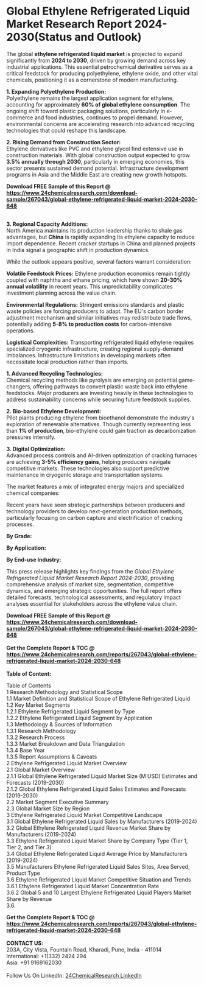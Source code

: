 <h1>Global Ethylene Refrigerated Liquid Market Research Report 2024-2030(Status and Outlook)</h1><p>The global <strong>ethylene refrigerated liquid market</strong> is projected to expand significantly from <strong>2024 to 2030</strong>, driven by growing demand across key industrial applications. This essential petrochemical derivative serves as a critical feedstock for producing polyethylene, ethylene oxide, and other vital chemicals, positioning it as a cornerstone of modern manufacturing.</p><p><strong>1. Expanding Polyethylene Production:</strong><br>
Polyethylene remains the largest application segment for ethylene, accounting for approximately <strong>60% of global ethylene consumption</strong>. The ongoing shift toward plastic packaging solutions, particularly in e-commerce and food industries, continues to propel demand. However, environmental concerns are accelerating research into advanced recycling technologies that could reshape this landscape.</p><p><strong>2. Rising Demand from Construction Sector:</strong><br>
Ethylene derivatives like PVC and ethylene glycol find extensive use in construction materials. With global construction output expected to grow <strong>3.5% annually through 2030</strong>, particularly in emerging economies, this sector presents sustained demand potential. Infrastructure development programs in Asia and the Middle East are creating new growth hotspots.</p><div><b>Download FREE Sample of this Report @ 
            <a href="https://www.24chemicalresearch.com/download-sample/267043/global-ethylene-refrigerated-liquid-market-2024-2030-648">
            https://www.24chemicalresearch.com/download-sample/267043/global-ethylene-refrigerated-liquid-market-2024-2030-648</a></b></div><br><p><strong>3. Regional Capacity Additions:</strong><br>
North America maintains its production leadership thanks to shale gas advantages, but <strong>China</strong> is rapidly expanding its ethylene capacity to reduce import dependence. Recent cracker startups in China and planned projects in India signal a geographic shift in production dynamics.</p><p>While the outlook appears positive, several factors warrant consideration:</p><p><strong>Volatile Feedstock Prices:</strong> Ethylene production economics remain tightly coupled with naphtha and ethane pricing, which have shown <strong>20-30% annual volatility</strong> in recent years. This unpredictability complicates investment planning across the value chain.</p><p><strong>Environmental Regulations:</strong> Stringent emissions standards and plastic waste policies are forcing producers to adapt. The EU's carbon border adjustment mechanism and similar initiatives may redistribute trade flows, potentially adding <strong>5-8% to production costs</strong> for carbon-intensive operations.</p><p><strong>Logistical Complexities:</strong> Transporting refrigerated liquid ethylene requires specialized cryogenic infrastructure, creating regional supply-demand imbalances. Infrastructure limitations in developing markets often necessitate local production rather than imports.</p><p><strong>1. Advanced Recycling Technologies:</strong><br>
Chemical recycling methods like pyrolysis are emerging as potential game-changers, offering pathways to convert plastic waste back into ethylene feedstocks. Major producers are investing heavily in these technologies to address sustainability concerns while securing future feedstock supplies.</p><p><strong>2. Bio-based Ethylene Development:</strong><br>
Pilot plants producing ethylene from bioethanol demonstrate the industry's exploration of renewable alternatives. Though currently representing less than <strong>1% of production</strong>, bio-ethylene could gain traction as decarbonization pressures intensify.</p><p><strong>3. Digital Optimization:</strong><br>
Advanced process controls and AI-driven optimization of cracking furnaces are achieving <strong>3-5% efficiency gains</strong>, helping producers navigate competitive markets. These technologies also support predictive maintenance in cryogenic storage and transportation systems.</p><p>The market features a mix of integrated energy majors and specialized chemical companies:</p><p>Recent years have seen strategic partnerships between producers and technology providers to develop next-generation production methods, particularly focusing on carbon capture and electrification of cracking processes.</p><p><strong>By Grade:</strong></p><p><strong>By Application:</strong></p><p><strong>By End-use Industry:</strong></p><p>This press release highlights key findings from the <em>Global Ethylene Refrigerated Liquid Market Research Report 2024-2030</em>, providing comprehensive analysis of market size, segmentation, competitive dynamics, and emerging strategic opportunities. The full report offers detailed forecasts, technological assessments, and regulatory impact analyses essential for stakeholders across the ethylene value chain.</p><div><b>Download FREE Sample of this Report @ 
            <a href="https://www.24chemicalresearch.com/download-sample/267043/global-ethylene-refrigerated-liquid-market-2024-2030-648">
            https://www.24chemicalresearch.com/download-sample/267043/global-ethylene-refrigerated-liquid-market-2024-2030-648</a></b></div><br><div><b>Get the Complete Report & TOC @ 
            <a href="https://www.24chemicalresearch.com/reports/267043/global-ethylene-refrigerated-liquid-market-2024-2030-648">
            https://www.24chemicalresearch.com/reports/267043/global-ethylene-refrigerated-liquid-market-2024-2030-648</a></b></div><br>
            <b>Table of Content:</b><p>Table of Contents<br />
1 Research Methodology and Statistical Scope<br />
1.1 Market Definition and Statistical Scope of Ethylene Refrigerated Liquid<br />
1.2 Key Market Segments<br />
1.2.1 Ethylene Refrigerated Liquid Segment by Type<br />
1.2.2 Ethylene Refrigerated Liquid Segment by Application<br />
1.3 Methodology & Sources of Information<br />
1.3.1 Research Methodology<br />
1.3.2 Research Process<br />
1.3.3 Market Breakdown and Data Triangulation<br />
1.3.4 Base Year<br />
1.3.5 Report Assumptions & Caveats<br />
2 Ethylene Refrigerated Liquid Market Overview<br />
2.1 Global Market Overview<br />
2.1.1 Global Ethylene Refrigerated Liquid Market Size (M USD) Estimates and Forecasts (2019-2030)<br />
2.1.2 Global Ethylene Refrigerated Liquid Sales Estimates and Forecasts (2019-2030)<br />
2.2 Market Segment Executive Summary<br />
2.3 Global Market Size by Region<br />
3 Ethylene Refrigerated Liquid Market Competitive Landscape<br />
3.1 Global Ethylene Refrigerated Liquid Sales by Manufacturers (2019-2024)<br />
3.2 Global Ethylene Refrigerated Liquid Revenue Market Share by Manufacturers (2019-2024)<br />
3.3 Ethylene Refrigerated Liquid Market Share by Company Type (Tier 1, Tier 2, and Tier 3)<br />
3.4 Global Ethylene Refrigerated Liquid Average Price by Manufacturers (2019-2024)<br />
3.5 Manufacturers Ethylene Refrigerated Liquid Sales Sites, Area Served, Product Type<br />
3.6 Ethylene Refrigerated Liquid Market Competitive Situation and Trends<br />
3.6.1 Ethylene Refrigerated Liquid Market Concentration Rate<br />
3.6.2 Global 5 and 10 Largest Ethylene Refrigerated Liquid Players Market Share by Revenue<br />
3.6.</p><div><b>Get the Complete Report & TOC @ 
            <a href="https://www.24chemicalresearch.com/reports/267043/global-ethylene-refrigerated-liquid-market-2024-2030-648">
            https://www.24chemicalresearch.com/reports/267043/global-ethylene-refrigerated-liquid-market-2024-2030-648</a></b></div><br><b>CONTACT US:</b><br>
            203A, City Vista, Fountain Road, Kharadi, Pune, India - 411014<br>
            International: +1(332) 2424 294<br>
            Asia: +91 9169162030 <br><br>
            Follow Us On LinkedIn: <a href="https://www.linkedin.com/company/24chemicalresearch/">24ChemicalResearch LinkedIn</a>